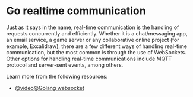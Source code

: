 # Go realtime communication

Just as it says in the name, real-time communication is the handling of requests concurrently and efficiently. Whether it is a chat/messaging app, an email service, a game server or any collaborative online project (for example, Excalidraw), there are a few different ways of handling real-time communication, but the most common is through the use of WebSockets. Other options for handling real-time communications include MQTT protocol and server-sent events, among others.

Learn more from the following resources:

- [@video@Golang websocket](https://youtu.be/G8SKhZMqvsE)
